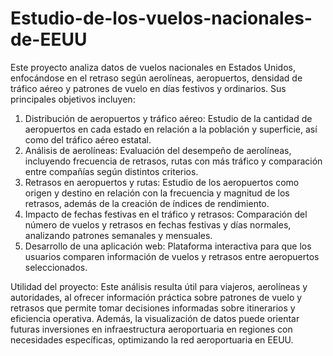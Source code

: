 # Estudio-de-los-vuelos-nacionales-de-EEUU
Este proyecto analiza datos de vuelos nacionales en Estados Unidos, enfocándose en el retraso según aerolíneas, aeropuertos, densidad de tráfico aéreo y patrones de vuelo en días festivos y ordinarios. Sus principales objetivos incluyen:

  1. Distribución de aeropuertos y tráfico aéreo: Estudio de la cantidad de aeropuertos en cada estado en relación a la población y superficie, así como del tráfico aéreo estatal.
  2. Análisis de aerolíneas: Evaluación del desempeño de aerolíneas, incluyendo frecuencia de retrasos, rutas con más tráfico y comparación entre compañías según distintos criterios.
  3. Retrasos en aeropuertos y rutas: Estudio de los aeropuertos como origen y destino en relación con la frecuencia y magnitud de los retrasos, además de la creación de índices de                rendimiento.
  4. Impacto de fechas festivas en el tráfico y retrasos: Comparación del número de vuelos y retrasos en fechas festivas y días normales, analizando patrones semanales y mensuales.
  5. Desarrollo de una aplicación web: Plataforma interactiva para que los usuarios comparen información de vuelos y retrasos entre aeropuertos seleccionados.

Utilidad del proyecto: Este análisis resulta útil para viajeros, aerolíneas y autoridades, al ofrecer información práctica sobre patrones de vuelo y retrasos que permite tomar decisiones informadas sobre itinerarios y eficiencia operativa. Además, la visualización de datos puede orientar futuras inversiones en infraestructura aeroportuaria en regiones con necesidades específicas, optimizando la red aeroportuaria en EEUU.







